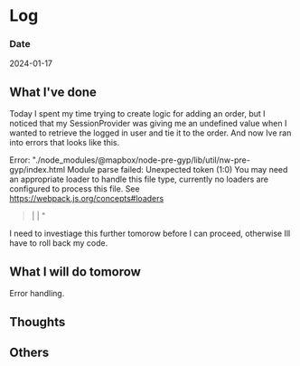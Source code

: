 # Log

### Date

2024-01-17

## What I've done

Today I spent my time trying to create logic for adding an order, but I noticed that my SessionProvider was giving me an undefined value when I wanted to retrieve the logged in user and tie it to the order. And now Ive ran into errors that looks like this.

Error: "./node_modules/@mapbox/node-pre-gyp/lib/util/nw-pre-gyp/index.html
Module parse failed: Unexpected token (1:0)
You may need an appropriate loader to handle this file type, currently no loaders are configured to process this file. See https://webpack.js.org/concepts#loaders

> <!doctype html>
>
> | <html>
> | <head>"

I need to investiage this further tomorow before I can proceed, otherwise Ill have to roll back my code.

## What I will do tomorow

Error handling.

## Thoughts

## Others
